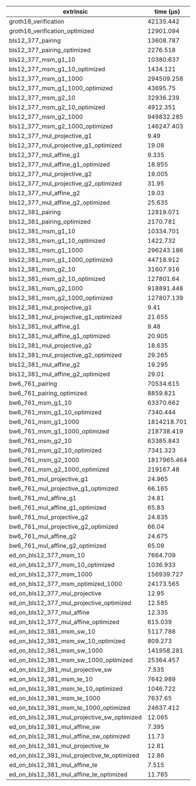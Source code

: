 | extrinsic                                   | time (µs)   |
| ------------------------------------------- | ----------- |
| groth16_verification                        | 42135.442   |
| groth16_verification_optimized              | 12901.094   |
| bls12_377_pairing                           | 13608.787   |
| bls12_377_pairing_optimized                 | 2276.518    |
| bls12_377_msm_g1_10                         | 10380.637   |
| bls12_377_msm_g1_10_optimized               | 1434.121    |
| bls12_377_msm_g1_1000                       | 294509.258  |
| bls12_377_msm_g1_1000_optimized             | 43695.75    |
| bls12_377_msm_g2_10                         | 32936.239   |
| bls12_377_msm_g2_10_optimized               | 4912.351    |
| bls12_377_msm_g2_1000                       | 949832.285  |
| bls12_377_msm_g2_1000_optimized             | 146247.403  |
| bls12_377_mul_projective_g1                 | 9.49        |
| bls12_377_mul_projective_g1_optimized       | 19.08       |
| bls12_377_mul_affine_g1                     | 9.335       |
| bls12_377_mul_affine_g1_optimized           | 18.955      |
| bls12_377_mul_projective_g2                 | 19.005      |
| bls12_377_mul_projective_g2_optimized       | 31.95       |
| bls12_377_mul_affine_g2                     | 19.03       |
| bls12_377_mul_affine_g2_optimized           | 25.635      |
| bls12_381_pairing                           | 12819.071   |
| bls12_381_pairing_optimized                 | 2170.781    |
| bls12_381_msm_g1_10                         | 10334.701   |
| bls12_381_msm_g1_10_optimized               | 1422.732    |
| bls12_381_msm_g1_1000                       | 296243.186  |
| bls12_381_msm_g1_1000_optimized             | 44718.912   |
| bls12_381_msm_g2_10                         | 31607.916   |
| bls12_381_msm_g2_10_optimized               | 127801.64   |
| bls12_381_msm_g2_1000                       | 918891.448  |
| bls12_381_msm_g2_1000_optimized             | 127807.139  |
| bls12_381_mul_projective_g1                 | 9.41        |
| bls12_381_mul_projective_g1_optimized       | 21.655      |
| bls12_381_mul_affine_g1                     | 9.48        |
| bls12_381_mul_affine_g1_optimized           | 20.905      |
| bls12_381_mul_projective_g2                 | 18.635      |
| bls12_381_mul_projective_g2_optimized       | 29.265      |
| bls12_381_mul_affine_g2                     | 19.295      |
| bls12_381_mul_affine_g2_optimized           | 29.01       |
| bw6_761_pairing                             | 70534.615   |
| bw6_761_pairing_optimized                   | 8859.821    |
| bw6_761_msm_g1_10                           | 63370.662   |
| bw6_761_msm_g1_10_optimized                 | 7340.444    |
| bw6_761_msm_g1_1000                         | 1814218.701 |
| bw6_761_msm_g1_1000_optimized               | 218738.419  |
| bw6_761_msm_g2_10                           | 63385.843   |
| bw6_761_msm_g2_10_optimized                 | 7341.323    |
| bw6_761_msm_g2_1000                         | 1817965.464 |
| bw6_761_msm_g2_1000_optimized               | 219167.48   |
| bw6_761_mul_projective_g1                   | 24.965      |
| bw6_761_mul_projective_g1_optimized         | 66.165      |
| bw6_761_mul_affine_g1                       | 24.81       |
| bw6_761_mul_affine_g1_optimized             | 65.83       |
| bw6_761_mul_projective_g2                   | 24.835      |
| bw6_761_mul_projective_g2_optimized         | 66.04       |
| bw6_761_mul_affine_g2                       | 24.675      |
| bw6_761_mul_affine_g2_optimized             | 65.09       |
| ed_on_bls12_377_msm_10                      | 7664.709    |
| ed_on_bls12_377_msm_10_optimized            | 1036.933    |
| ed_on_bls12_377_msm_1000                    | 156939.727  |
| ed_on_bls12_377_msm_optimized_1000          | 24173.565   |
| ed_on_bls12_377_mul_projective              | 12.95       |
| ed_on_bls12_377_mul_projective_optimized    | 12.585      |
| ed_on_bls12_377_mul_affine                  | 12.335      |
| ed_on_bls12_377_mul_affine_optimized        | 615.039     |
| ed_on_bls12_381_msm_sw_10                   | 5117.788    |
| ed_on_bls12_381_msm_sw_10_optimized         | 809.273     |
| ed_on_bls12_381_msm_sw_1000                 | 141958.281  |
| ed_on_bls12_381_msm_sw_1000_optimized       | 25364.457   |
| ed_on_bls12_381_mul_projective_sw           | 7.535       |
| ed_on_bls12_381_msm_te_10                   | 7642.989    |
| ed_on_bls12_381_msm_te_10_optimized         | 1046.722    |
| ed_on_bls12_381_msm_te_1000                 | 7637.65     |
| ed_on_bls12_381_msm_te_1000_optimized       | 24637.412   |
| ed_on_bls12_381_mul_projective_sw_optimized | 12.065      |
| ed_on_bls12_381_mul_affine_sw               | 7.395       |
| ed_on_bls12_381_mul_affine_sw_optimized     | 11.73       |
| ed_on_bls12_381_mul_projective_te           | 12.81       |
| ed_on_bls12_381_mul_projective_te_optimized | 12.86       |
| ed_on_bls12_381_mul_affine_te               | 7.515       |
| ed_on_bls12_381_mul_affine_te_optimized     | 11.765      |
